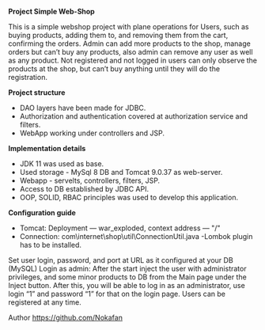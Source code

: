 **Project Simple Web-Shop**

This is a simple webshop project with plane operations for Users, such as buying products, adding them to, and removing them from the cart, confirming the orders. Admin can add more products to the shop, manage orders but can’t buy any products, also admin can remove any user as well as any product. Not registered and not logged in users can only observe the products at the shop, but can’t buy anything until they will do the registration.

**Project structure**
- DAO layers have been made for JDBC.
- Authorization and authentication covered at authorization service and filters.
- WebApp working under controllers and JSP.

**Implementation details**
- JDK 11 was used as base.
- Used storage - MySql 8 DB and Tomcat 9.0.37 as web-server.
- Webapp - servelts, controllers, filters, JSP.
- Access to DB established by JDBC API.
- OOP, SOLID, RBAC principles was used to develop this application.

**Configuration guide**
- Tomcat:
Deployment — war_exploded, context address — "/"
- Connection: com\internet\shop\util\ConnectionUtil.java
-Lombok plugin has to be installed.

Set user login, password, and port at URL as it configured at your DB (MySQL)
Login as admin:
After the start inject the user with administrator privileges, and some minor products to DB from the Main page under the Inject button. After this, you will be able to log in as an administrator, use login “1” and password “1” for that on the login page. Users can be registered at any time.

Author
https://github.com/Nokafan
